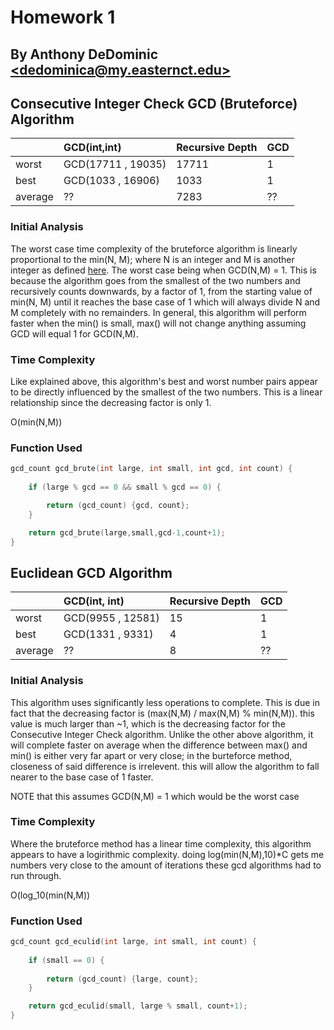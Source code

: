 Homework 1 
===========

By Anthony DeDominic [\<dedominica@my.easternct.edu\>](mailto:dedominica@my.easternct.edu)
---------------------

Consecutive Integer Check GCD (Bruteforce) Algorithm
----------------------------------------------------
| | GCD(int,int) | Recursive Depth | GCD |
|:-- | :--- | :--- | :--- |
| worst | GCD(17711 , 19035) | 17711 | 1 |
| best  | GCD(1033 , 16906)  | 1033  | 1 |
| average | ?? | 7283 | ?? |

### Initial Analysis

The worst case time complexity of the bruteforce algorithm is linearly proportional to the min(N, M); where N is an integer and M is another integer as defined [here](https://ct-ecsu.blackboard.com/bbcswebdav/pid-9986611-dt-content-rid-26319787_1/courses/ECSU40723.201640/hw1.pdf).
The worst case being when GCD(N,M) = 1.
This is because the algorithm goes from the smallest of the two numbers and recursively counts downwards, by a factor of 1, from the starting value of min(N, M) until it reaches the base case of 1 which will always divide N and M completely with no remainders.
In general, this algorithm will perform faster when the min() is small, max() will not change anything assuming GCD will equal 1 for GCD(N,M).

### Time Complexity

Like explained above, this algorithm's best and worst number pairs appear to be directly influenced by the smallest of the two numbers. This is a linear relationship since the decreasing factor is only 1.

O(min(N,M))

### Function Used

```c
gcd_count gcd_brute(int large, int small, int gcd, int count) {
	
	if (large % gcd == 0 && small % gcd == 0) {

		return (gcd_count) {gcd, count};
	}

	return gcd_brute(large,small,gcd-1,count+1);
}
```

Euclidean GCD Algorithm
------------------------
| | GCD(int, int) | Recursive Depth | GCD |
|:--- | :--- | :--- | :--- |
| worst | GCD(9955 , 12581) | 15 | 1 |
| best  | GCD(1331 , 9331)  | 4  | 1 |
| average | ?? | 8 | ?? |
 
### Initial Analysis

This algorithm uses significantly less operations to complete.
This is due in fact that the decreasing factor is (max(N,M) / max(N,M) % min(N,M)).
this value is much larger than ~1, which is the decreasing factor for the Consecutive Integer Check algorithm.
Unlike the other above algorithm, it will complete faster on average when the difference between max() and min() is either very far apart or very close;
in the burteforce method, closeness of said difference is irrelevent.
this will allow the algorithm to fall nearer to the base case of 1 faster.

NOTE that this assumes GCD(N,M) = 1 which would be the worst case

### Time Complexity

Where the bruteforce method has a linear time complexity, this algorithm appears to have a logirithmic complexity.
doing log(min(N,M),10)*C gets me numbers very close to the amount of iterations these gcd algorithms had to run through.

O(log_10(min(N,M))

### Function Used

```c
gcd_count gcd_eculid(int large, int small, int count) {
	
	if (small == 0) {
		
		return (gcd_count) {large, count};
	}

	return gcd_eculid(small, large % small, count+1);
}
```
